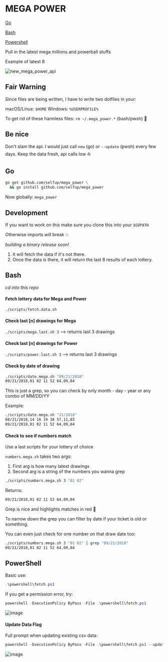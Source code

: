 # MEGA POWER

[Go](#go)

[Bash](#bash)

[Powershell](#powershell)

Pull in the latest mega millions and powerball stuffs

Example of latest 8

![new_mega_power_api](https://user-images.githubusercontent.com/9837366/51288802-6a0c0300-19c3-11e9-90c2-75734d4c4b39.PNG)

## Fair Warning

Since files are being written, I have to write two dotfiles in your:

macOS/Linux: `$HOME`
Windows: `%USERPROFILE%`

To get rid of these harmless files: `rm ~/.mega_power.*` (bash/pwsh) :pray:

## Be nice

Don't slam the api. I would just call `new` (go) or `--update` (pwsh) every few days. Keep the data fresh, api calls low :boat:

## Go

```bash
go get github.com/selfup/mega_power \
  && go install github.com/selfup/mega_power
```

Now globally: `mega_power`

## Development

If you want to work on this make sure you clone this into your `$GOPATH`

Otherwise imports will break :boom:

_building a binary release soon!_

1. It will fetch the data if it's not there.
1. Once the data is there, it will return the last 8 results of each lottery.

## Bash

_cd into this repo_

#### Fetch lottery data for Mega and Power

`./scripts/fetch.data.sh`

#### Check last [n] drawings for Mega

`./scripts/mega.last.sh 3` --> returns last 3 drawings

#### Check last [n] drawings for Power

`./scripts/power.last.sh 3` --> returns last 3 drawings

#### Check by date of drawing

```bash
./scripts/date.mega.sh "09/21/2018"
09/21/2018,01 02 11 52 64,09,04
```

This is just a grep, so you can check by only month - day - year or any combo of MM/DD/YY

Example:

```bash
./scripts/date.mega.sh "21/2018"
08/21/2018,14 16 19 38 57,11,03
09/21/2018,01 02 11 52 64,09,04
```

#### Check to see if numbers match

Use a last scripts for your lottery of choice

`numbers.mega.sh` takes two args:

1. First arg is how many latest drawings
1. Second arg is a string of the numbers you wanna grep

```bash
./scripts/numbers.mega.sh 3 "01 02"
```

Returns:

```bash
09/21/2018,01 02 11 52 64,09,04
```

Grep is nice and highlights matches in red :tada:

To narrow down the grep you can filter by date if your ticket is old or something.

You can even just check for one number on that draw date too:

```bash
./scripts/numbers.mega.sh 3 "01 02" | grep "09/21/2018"
09/21/2018,01 02 11 52 64,09,04
```

## PowerShell

Basic use:

```powershell
.\powershell\fetch.ps1
```

If you get a permission error, try:

```powershell
powershell -ExecutionPolicy ByPass -File .\powershell\fetch.ps1
```

![image](https://user-images.githubusercontent.com/9837366/55524880-7283e980-5654-11e9-8229-6d6fbfe41dfd.png)

#### Update Data Flag

Full prompt when updating existing csv data:

```powershell
powershell -ExecutionPolicy ByPass -File .\powershell\fetch.ps1 --update
```

![image](https://user-images.githubusercontent.com/9837366/55524651-add1e880-5653-11e9-84a6-a474ffab4f17.png)
